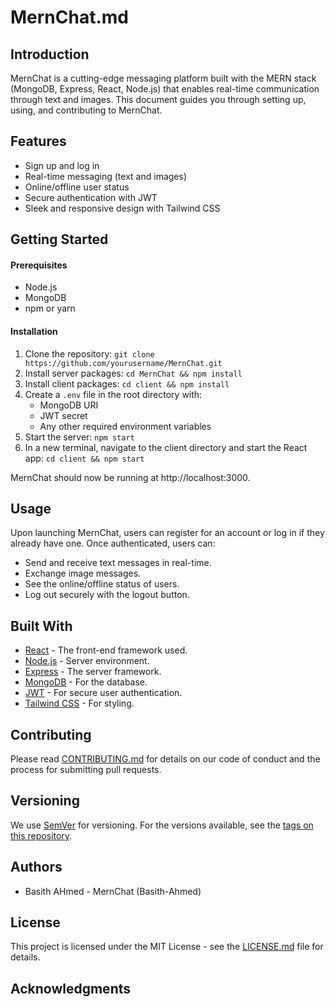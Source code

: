 # MernChat.md

## Introduction

MernChat is a cutting-edge messaging platform built with the MERN stack (MongoDB, Express, React, Node.js) that enables real-time communication through text and images. This document guides you through setting up, using, and contributing to MernChat.

## Features

* Sign up and log in
* Real-time messaging (text and images)
* Online/offline user status
* Secure authentication with JWT
* Sleek and responsive design with Tailwind CSS

## Getting Started

#### Prerequisites

* Node.js
* MongoDB
* npm or yarn

#### Installation

1. Clone the repository:
   ```git clone https://github.com/yourusername/MernChat.git```
3. Install server packages:
   ```cd MernChat && npm install```
5. Install client packages: ```cd client && npm install```
6. Create a `.env` file in the root directory with:
    * MongoDB URI
    * JWT secret
    * Any other required environment variables
7. Start the server: ```npm start```
8. In a new terminal, navigate to the client directory and start the React app: ```cd client && npm start```

MernChat should now be running at http://localhost:3000.


## Usage

Upon launching MernChat, users can register for an account or log in if they already have one. Once authenticated, users can:
- Send and receive text messages in real-time.
- Exchange image messages.
- See the online/offline status of users.
- Log out securely with the logout button.

## Built With

- [React](https://reactjs.org/) - The front-end framework used.
- [Node.js](https://nodejs.org/) - Server environment.
- [Express](https://expressjs.com/) - The server framework.
- [MongoDB](https://www.mongodb.com/) - For the database.
- [JWT](https://jwt.io/) - For secure user authentication.
- [Tailwind CSS](https://tailwindcss.com/) - For styling.


## Contributing

Please read [CONTRIBUTING.md](#) for details on our code of conduct and the process for submitting pull requests.


## Versioning

We use [SemVer](http://semver.org/) for versioning. For the versions available, see the [tags on this repository](https://github.com/yourusername/MernChat/tags).


## Authors

* Basith AHmed - MernChat (Basith-Ahmed)

## License

This project is licensed under the MIT License - see the [LICENSE.md](LICENSE.md) file for details.


## Acknowledgments


